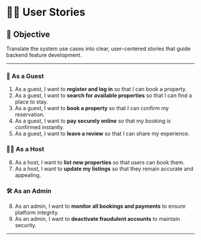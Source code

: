
# 🧑‍💻 User Stories

## 🎯 Objective
Translate the system use cases into clear, user-centered stories that guide backend feature development.

---

### 🧍 As a Guest
1. As a guest, I want to **register and log in** so that I can book a property.  
2. As a guest, I want to **search for available properties** so that I can find a place to stay.  
3. As a guest, I want to **book a property** so that I can confirm my reservation.  
4. As a guest, I want to **pay securely online** so that my booking is confirmed instantly.  
5. As a guest, I want to **leave a review** so that I can share my experience.

### 👩‍💼 As a Host
6. As a host, I want to **list new properties** so that users can book them.  
7. As a host, I want to **update my listings** so that they remain accurate and appealing.

### 🛠️ As an Admin
8. As an admin, I want to **monitor all bookings and payments** to ensure platform integrity.  
9. As an admin, I want to **deactivate fraudulent accounts** to maintain security.  

---
